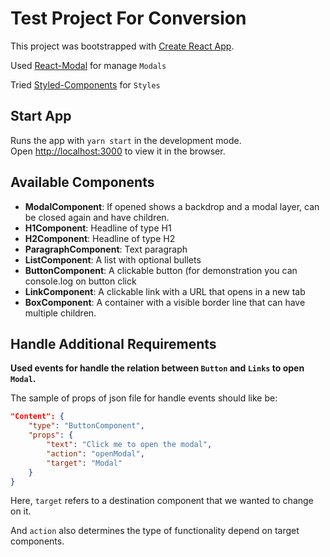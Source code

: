 # Test Project For Conversion

This project was bootstrapped with [Create React App](https://github.com/facebook/create-react-app).

Used [React-Modal](https://github.com/reactjs/react-modal) for manage `Modals`

Tried [Styled-Components](https://github.com/styled-components/styled-components) for `Styles`


## Start App 

Runs the app with `yarn start` in the development mode.\
Open [http://localhost:3000](http://localhost:3000) to view it in the browser.


## Available Components
- **ModalComponent**: If opened shows a backdrop and a modal layer, can be closed again
and have children.
- **H1Component**: Headline of type H1
- **H2Component**: Headline of type H2
- **ParagraphComponent**: Text paragraph
- **ListComponent**: A list with optional bullets
- **ButtonComponent**: A clickable button (for demonstration you can console.log on
button click
- **LinkComponent**: A clickable link with a URL that opens in a new tab
- **BoxComponent**: A container with a visible border line that can have multiple children. 


## Handle Additional Requirements 
**Used events for handle the relation between `Button` and `Links` to open `Modal`.**

The sample of props of json file for handle events should like be:
```json
"Content": {
    "type": "ButtonComponent",
    "props": {
        "text": "Click me to open the modal",
        "action": "openModal",
        "target": "Modal"
    }
}
```
Here, `target` refers to a destination component that we wanted to change on it. 

And `action` also determines the type of functionality depend on target components.